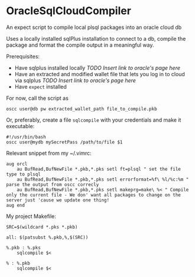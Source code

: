 # OracleSqlCloudCompiler
An expect script to compile local plsql packages into an oracle cloud db

Uses a locally installed sqlPlus installation to connect to a db, compile the package and format the compile output in a meaningful way.

Prerequisites: 
* Have sqlplus installed locally *TODO Insert link to oracle's page here*
* Have an extracted and modified wallet file that lets you log in to cloud via sqlplus *TODO Insert link to oracle's page here*
* Have `expect` installed


For now, call the script as 
```
oscc user@db pw extracted_wallet_path file_to_compile.pkb
```

Or, preferably, create a file `sqlcompile` with your credentials and make it executable:
```
#!/usr/bin/bash
oscc user@mydb mySecretPass /path/to/file $1
```


Relevant snippet from my ~/.vimrc:
```
aug orcl
    au BufRead,BufNewFile *.pkb,*.pks setl ft=plsql " set the file type to plsql
    au BufRead,BufNewFile *.pkb,*.pks setl errorformat=%f\ %l/%c:%m " parse the output from oscc correcly
    au BufRead,BufNewFile *.pkb,*.pks setl makeprg=make\ %< " Compile only the current file - We don' want all packages to change on the server just 'cause we update one thing!
aug end
```
My project Makefile: 
```
SRC=$(wildcard *.pks *.pkb)

all: $(patsubst %.pkb,%,$(SRC))

%.pkb : %.pks
	sqlcompile $<

% : %.pkb
	sqlcompile $<
```

